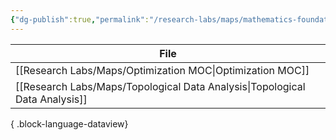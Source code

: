 ```yaml
---
{"dg-publish":true,"permalink":"/research-labs/maps/mathematics-foundation-moc/","tags":["#map"],"created":"2025-03-03T10:27:38.600+07:00","updated":"2025-03-09T22:33:08.257+07:00"}
---
```


  | File                                                                           |
| ------------------------------------------------------------------------------ |
| [[Research Labs/Maps/Optimization MOC\|Optimization MOC]]                   |
| [[Research Labs/Maps/Topological Data Analysis\|Topological Data Analysis]] |

{ .block-language-dataview}

